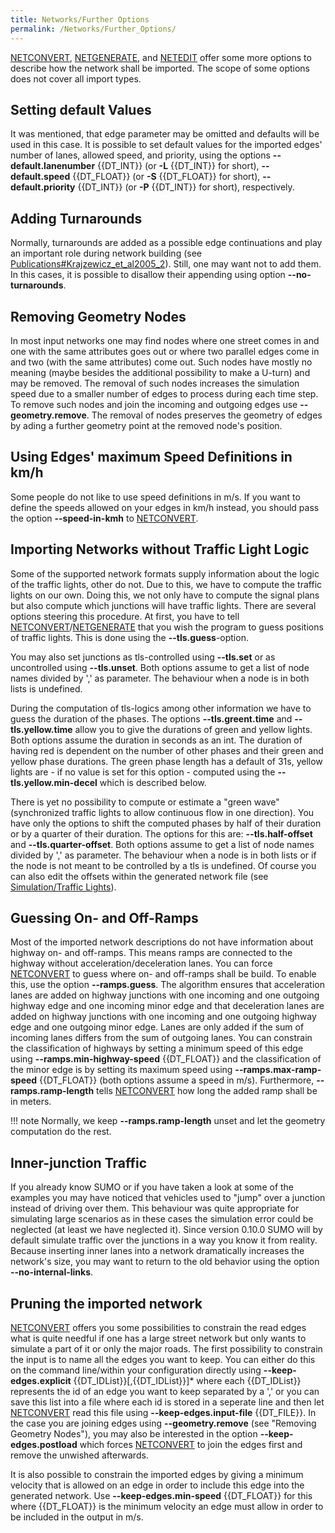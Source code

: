```yaml
---
title: Networks/Further Options
permalink: /Networks/Further_Options/
---
```


[NETCONVERT](../NETCONVERT.md),
[NETGENERATE](../NETGENERATE.md), and [NETEDIT](../NETEDIT.md)
offer some more options to describe how the network shall be imported.
The scope of some options does not cover all import types.

## Setting default Values

It was mentioned, that edge parameter may be omitted and defaults will
be used in this case. It is possible to set default values for the
imported edges' number of lanes, allowed speed, and priority, using the
options **--default.lanenumber** {{DT_INT}} (or **-L** {{DT_INT}} for short), **--default.speed** {{DT_FLOAT}} (or **-S** {{DT_FLOAT}} for short), **--default.priority** {{DT_INT}} (or **-P** {{DT_INT}} for short),
respectively.

## Adding Turnarounds

Normally, turnarounds are added as a possible edge continuations and
play an important role during network building (see
[Publications\#Krajzewicz_et_al2005_2](../Publications.md#krajzewicz_et_al2005_2)).
Still, one may want not to add them. In this cases, it is possible to
disallow their appending using option **--no-turnarounds**.

## Removing Geometry Nodes

In most input networks one may find nodes where one street comes in and
one with the same attributes goes out or where two parallel edges come
in and two (with the same attributes) come out. Such nodes have mostly
no meaning (maybe besides the additional possibility to make a U-turn)
and may be removed. The removal of such nodes increases the simulation
speed due to a smaller number of edges to process during each time step.
To remove such nodes and join the incoming and outgoing edges use **--geometry.remove**. The
removal of nodes preserves the geometry of edges by ading a further
geometry point at the removed node's position.

## Using Edges' maximum Speed Definitions in km/h

Some people do not like to use speed definitions in m/s. If you want to
define the speeds allowed on your edges in km/h instead, you should pass
the option **--speed-in-kmh** to [NETCONVERT](../NETCONVERT.md).

## Importing Networks without Traffic Light Logic

Some of the supported network formats supply information about the logic
of the traffic lights, other do not. Due to this, we have to compute the
traffic lights on our own. Doing this, we not only have to compute the
signal plans but also compute which junctions will have traffic lights.
There are several options steering this procedure. At first, you have to
tell
[NETCONVERT](../NETCONVERT.md)/[NETGENERATE](../NETGENERATE.md)
that you wish the program to guess positions of traffic lights. This is
done using the **--tls.guess**-option.

You may also set junctions as tls-controlled using **--tls.set** or as uncontrolled
using **--tls.unset**. Both options assume to get a list of node names divided by ','
as parameter. The behaviour when a node is in both lists is undefined.

During the computation of tls-logics among other information we have to
guess the duration of the phases. The options **--tls.greent.time** and **--tls.yellow.time** allow you to give
the durations of green and yellow lights. Both options assume the
duration in seconds as an int. The duration of having red is dependent
on the number of other phases and their green and yellow phase
durations. The green phase length has a default of 31s, yellow lights
are - if no value is set for this option - computed using the **--tls.yellow.min-decel** which is
described below.

There is yet no possibility to compute or estimate a "green wave"
(synchronized traffic lights to allow continuous flow in one direction).
You have only the options to shift the computed phases by half of their
duration or by a quarter of their duration. The options for this are: **--tls.half-offset**
and **--tls.quarter-offset**. Both options assume to get a list of node names divided by ',' as
parameter. The behaviour when a node is in both lists or if the node is
not meant to be controlled by a tls is undefined. Of course you can also
edit the offsets within the generated network file (see
[Simulation/Traffic Lights](../Simulation/Traffic_Lights.md)).

## Guessing On- and Off-Ramps

Most of the imported network descriptions do not have information about
highway on- and off-ramps. This means ramps are connected to the highway
without acceleration/deceleration lanes. You can force
[NETCONVERT](../NETCONVERT.md) to guess where on- and off-ramps
shall be build. To enable this, use the option **--ramps.guess**. The algorithm ensures
that acceleration lanes are added on highway junctions with one incoming
and one outgoing highway edge and one incoming minor edge and that
deceleration lanes are added on highway junctions with one incoming and
one outgoing highway edge and one outgoing minor edge. Lanes are only
added if the sum of incoming lanes differs from the sum of outgoing
lanes. You can constrain the classification of highways by setting a
minimum speed of this edge using **--ramps.min-highway-speed** {{DT_FLOAT}} and the classification of the minor
edge is by setting its maximum speed using **--ramps.max-ramp-speed** {{DT_FLOAT}} (both options assume a speed
in m/s). Furthermore, **--ramps.ramp-length** tells [NETCONVERT](../NETCONVERT.md) how
long the added ramp shall be in meters.

!!! note
    Normally, we keep **--ramps.ramp-length** unset and let the geometry computation do the rest.

## Inner-junction Traffic

If you already know SUMO or if you have taken a look at some of the
examples you may have noticed that vehicles used to "jump" over a
junction instead of driving over them. This behaviour was quite
appropriate for simulating large scenarios as in these cases the
simulation error could be neglected (at least we have neglected it).
Since version 0.10.0 SUMO will by default simulate traffic over the
junctions in a way you know it from reality. Because inserting inner
lanes into a network dramatically increases the network's size, you may
want to return to the old behavior using the option **--no-internal-links**.

## Pruning the imported network

[NETCONVERT](../NETCONVERT.md) offers you some possibilities to
constrain the read edges what is quite needful if one has a large street
network but only wants to simulate a part of it or only the major roads.
The first possibility to constrain the input is to name all the edges
you want to keep. You can either do this on the command line/within your
configuration directly using **--keep-edges.explicit** {{DT_IDList}}[,{{DT_IDList}}\]\* where each {{DT_IDList}} represents the id of an edge
you want to keep separated by a ',' or you can save this list into a
file where each id is stored in a seperate line and then let
[NETCONVERT](../NETCONVERT.md) read this file using **--keep-edges.input-file** {{DT_FILE}}. In the case
you are joining edges using **--geometry.remove** (see "Removing Geometry Nodes"), you may
also be interested in the option **--keep-edges.postload** which forces
[NETCONVERT](../NETCONVERT.md) to join the edges first and remove
the unwished afterwards.

It is also possible to constrain the imported edges by giving a minimum
velocity that is allowed on an edge in order to include this edge into
the generated network. Use **--keep-edges.min-speed** {{DT_FLOAT}} for this where {{DT_FLOAT}} is the minimum velocity an
edge must allow in order to be included in the output in m/s.
